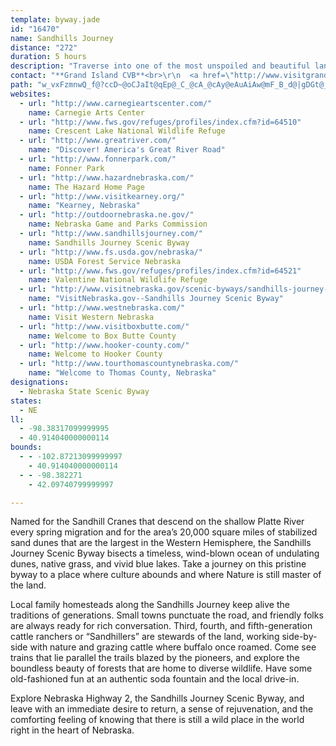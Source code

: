 ```yaml
---
template: byway.jade
id: "16470"
name: Sandhills Journey
distance: "272"
duration: 5 hours
description: "Traverse into one of the most unspoiled and beautiful landscapes found anywhere in America--where cattle, fence posts and windmills are the skyline. Lose yourself on the Sandhills Journey."
contact: "**Grand Island CVB**<br>\r\n  <a href=\"http://www.visitgrandisland.com\">Visit Grand Island</a><br>\r\n  1-800-658-3178 or 308-382-4400  "
path: "w_vxFzmnwQ_f@?ccD~@oCJaIt@qEp@_C_@cA_@cAy@eAuAiAw@mF_B_d@|gDGt@_ClPqC|T{@rFk[j`CqIrp@UzBYxHErHuAb|CDddAPxw@IpGK~B_AlIm@nCmCrIyaBlqDkClIaAfEmA`Iua@``DcDjUgG`g@_`@lvCcEj^wChZeAtHmB|KcA~GsFd]c@xC{@xJYnHEzId@f{BRx]Nlk@NvyDsAdsCnAhlG\\|zDD`mIP`g@FdoAS~gCUzHSdDeAfIiA`GgmAlqE}AtGeAxH_@tFIdH\\rqECzISfEu@rGg@jCiAxE_DtHaqAtnC_ErJwAtDus@l{BkJdYcRfl@sDrKyAfDkFbKmd@j{@aO`Xyu@twAcHdOof@bhA_EbIoFfIk]da@wFlH_RjWqKjNaKzKcXfW_Zn]sE`EiBdAaBx@eEnAgl@lLeWlEg`@lH_QjDgU`FgExAyFbDiA|@gExDcCxCoC`EsB~Ds@hBgZtx@qbB`yEuIzTaKhTmGhLkLtR{LhT{]fq@oCzEe^lk@aE`I_BzDmhAfyCwj@xzAeFxNaBrDsAfCyB~C_LbLiZhY{bBb`BwGbGcC~CcCjEiAfCiBfGyAvIc@vIC|EfAzWfIzfBHvJMnE]rE[tB_ApFiXthAw@jD}BnNkAzFmDzNmBzGuBfGyPxa@cd@doA}ElLsDtGcExGubCtyDiE`GwXn[yBfDcAbBmBjEuB`HmE`TmAzEq@rByBdF}AbCqBjCeCdCiAz@_E|BoWjL}WfLcQdI{PnHoCl@}BPgM?uHLyB`@cEjB}ArAiBvB}aA|mA{GlJaDdG{CtHaX|y@kHtTch@x`BqBfH_BdI{@fGkNpoAsA~JmBzJcA~DiDhKaDfHmCdFoxAbzBgPdW{CfGqAdDsAnDkB`GaCxKaGr_@mD|ZcAxGyCbQ}FnXqXrbBgKto@cBnIcVhaAcFtRkAfFy@lEyJzo@eJbo@wKrs@yC|LkE`NsDlJmFhL}BlEmKtPuDfFaD`EaDrDmPfPoRvQuxAbwAsDrEcBpCsCzFyAxDk@lBuBlJy@zFg@`HQ`HAvt@IfPHv\\E`O?rj@IpFI`^?dcBEhGQpCq@nEu@pCoBnEcBxBwBfBmAr@eDhA}ATkHJqc@YaBF_Dj@yB~@cCjBgC`DoA~BaJpS_Qh\\uOdYaKhSi_@bs@_BfDiCxHe_At{CiClHuFfLeEnGsDlE}B`CaFfEuzBbbB}D~CacB|dBcEzC}BfAaDbAsCd@uEZsxAeAwG?cEJqE`@_Fv@eHrBm_@hNwDdB}DxBo|CzvBym@fb@apDpeCqExDw[p[aaAvaAqg@lg@aLtKe[h[cClCyEtGiRvYcKbQcEtGeJxMaFfIoA`BicAbzA}GzIk}HdgIuCzCcElF}k@||@sBdDyCtFaDzH_v@hrByClGwBjDcDfEyBzBmD|CkHfEcFlBaq@pTgHjDeHrEoCdCsCzCsErFwx@ldAai@br@uDpFaBxCkAtC}AdF_Qzn@gL~`@aIvYs@bDe@pD}Cj[yAzLuBtLaAxDoAlEmYb|@qBlFiChE}ArB{JjKiInJ}BlDu@zAsAlDsAjEq@nDmA~IcOnvAaCjSqC`TcBbKYxAcBrGoB~EqBrDau@xoAgFtImFzFyCrBuExB_Bf@cGx@}lAJggBm@q^QsKS{RkAin@{EwD?iBRkCr@uBrAoB~AaAlAkHxK}AzD}ArHuQjfA}AfIsBzHaFfNaaBdcE{BlGmAlEiBzI{I~f@o@rEyEhr@wAnLcC`MkRv}@kBtHkAzDsDpJsE`Jaz@npA}Ub_@uNjTmJ`OgErHiBlEgFjNmk@n_B}C|HuHrSoCnIsAxEoChOwB|RiEn]s@nDu@jCsAhDcErIcAxCy@rDi@rEOzBC`DBrk@YjHo@`Ki@hMoAfh@iCv`Am@hKs@rHy@hG_Qh}@{AdGgEzLqEhJcKtOoFlK_BtDyBxGyBnIcAzEqF~]{RrsAo@jGc@hHY~H{CzmAWhGYfE_AlIcFd]iBjKqEhSgKl]uLp_@aH|SwJh[cq@duB}[hdA{ArEgDnIwDlHoR|Zun@pbAyU~_@{j@v|@iFhKgC`HyChKiAjFwCnR{NpcAmAnL[hGSxJ?zEn@lw@EdKYfEa@nDya@`qC_@tD]`G[pHG|Fr@v`@lBny@~@xh@d@hJl@lHtFfc@v@fK\\lKRfBt@r}@^v}@Zf{AA|\\OhBm@~Dq@zCuArEeA~Ee@jCUzCMlEo@fe@DlJXfFd@xDbRrhAn@tEl@`G^xFXlHT|\\@vVg@nMiAtMs@lEmBfJuAlFe^jlAyT~s@sPxk@}Jd\\qApEsA`GQlAi@tFUxE@zIlBpc@|D|qAH~CBnGMdGi@fI_AlHyAlH}BfI}@bCeB~DaInNq~@z}A}A|C_CvFwBfGgMdc@yB|GgAfE_K|\\yJb]}Jr`@sBfHgDnMcEnPy@xDyAzJcAzKUxDOtKClj@I~Ee@hHw@jFq@bDo@xBmBrFiv@dkBsPfb@iAdE_ArFo@fIMzDqAnrCCxJ\\ltCaAzq@uAnoAi@nQUzEaIjoAy@tNe@hGuLpnBi@fHsAhKwi@fmD}@|HQbC_@zHO|EC|DHjK^rc@b@bVt@~RjBz[j@pNFnMBjt@NvMv@tMhSxjCbDde@V`MFzq@ZhJlBzURtH?`D]lJqJ~iAUfGDzKfFp_APhJK~H_@hGu@lH}@|Lu@dHsBjW}D~b@mSnbCY`GIhEGbGDtDTrHp@zMzOnaDjJ`oBd@rGjApKl@~Db@~BhBlHrEvOx@`Dx@~Dr@jF`A|MBbKU~LuK|bEGtKFzFf@lHf@xErAbIdBvGtEjN`AjDbAlFbAtJH~JcAzd@HlIb@hGT~AdAlHpClKpIpTtA~DfAtDxA~H^fETfE?rJExB_@zFuWbuBuBhRe@fNC|LXxHnA`T`E~x@hP`}C`MffBDdCEjCc@fEoAfGi@`B}GlPm@fBqJ|ZiCfLc@zAmDdJ_ApDmApFkB`My@bIg@jKG`KdBbvA\\vIZjEhAtJ|A`J~Q`{@tLhk@jBzMv@zKXnK?~GOhJYjFy@vJiPn~AaN|tAm@rLU|TIxCe@fF}AfJ_AfIo@fJ{M|yCYrN?|NJpNrAj]NzLlAxtAJxa@NtKh@rMNbBd@bDlAxDl@tAjBfClCxBt]hQnP`J`BpApBxB~AlClCzH\\dCZhCNbCBrDEzBkK`sAeK`hAYlF?dENtDl@jE~@`EbBfEhArBbElExPnMhBjBbDxEh@nAxAxE~@rFX~CD~D[hH]rCcDtOsC`P]fFA~BbErwAn@`N\\pDbBnIx@fCxAvDxQp[~AfDtA`Eh@pB~Ljs@vYxeBbA|Gx@nHn@nKj@zU\\vHx@dJxAbLfHlc@vDzTtA~Jh@tFTfFHxE?ziANxEl@xG~@tFd@pBx@`C~LdXrElLrBbHtAlGvAdIfHvk@bDlNzN~d@bClI|@~DdApGl@`HTlG@xGKxEUfEm@fFkPvjA_AzI]zHKhXc@bI_AxHyAhHaEnOg@fDs@~GmAtSy@nJeAhQqE`n@qMloBc@hOUzPGnQO|LuAzwB]tWq@zL}Gpp@oHnq@qGfn@]jFc@fKiAf`@S~Du@hIcAfHsA~G{Lte@_AdGo@nGWpEo@p]oCxeBi@tR_B`e@o@v_@YtFgAxMkAzHuIl`@gHrc@i@pDS`DwGjgFKjKBnFN~EnA~WzGhtAdAzR~@xJjJjn@~@lIPxC?zJwA~ZIlF@|EVtLvHvvB~@lKr@lFr@dEtEjSxKjc@nAhIb@~EJ`D?rEoAnl@sCpiA_@rFy@lGyAhHcApDyBzFkJvScCzGoA~E}@dFk@tEm@~IiEf_AmAtJ_AdF{AzF}Vtt@sLd^iAdEcCzK{L||@e@hICjEBd{@Y`MYbE_BrPsNzpAe@rFUrECnFTzG|BhWTpEB`GU`Ii@|Es@dEob@~kBs@zDe@jE]bFgGh`BeAnMmG`r@i@zHAxJPbErAlNh@zHD~GObGm@lGu@xEgKx`@iClLmAhIaMvjAcBbLyB`K}B~ImEvLmUll@}JnV}AtEsAdEyA`HmB`NsAdNQfEiAfbBO`b@LfIj@lLlD`a@D|CElASfCcA`F}EnPcB~DyE|IiAbCcBfEmAzDoBlJcAfI[rFItCAxHZzJhUfxCt@nJvA`Mx@zFrR~dA~@rEx@fDhBrEtLzSnArCrAtDrAjFhApH^jHDzH^by@CzFOjH]vG}@lJiKhz@{BbWm@|Jo@fSUpUOvcAWnKe@tH_AjI}BxPq\\bcCi@jF}B|W{OfoBOfDI~FBhAJpCb@zE~@~Fb@zDbFb[x@zHLlD@lDOv[YfNuAf_@_@rOgAjy@IdDWtE]xCiA`G_BzFwDrKo@dCYfA_AxFgLptAg@lJOdFYfm@}@fjC?tNXlL|CrkBrBlgAAfDS`Ke@fHW~CsAhKiWhuAeAvGw@bGoGb}@sN`tBoCrXgC~PeMdv@kAzI}@jIiAhMi@nIqG|cAa@bFaArH{AxIsB`Isi@b~AgBvHo@~EYxEKbNlJ`fR\\pu@CrDS|E_AzGiBrGyAnDsA~BiAxAwMvMkCxCuAdCsA~C}AbGk@~FIrC?~Cx@bwA"
websites: 
  - url: "http://www.carnegieartscenter.com/"
    name: Carnegie Arts Center
  - url: "http://www.fws.gov/refuges/profiles/index.cfm?id=64510"
    name: Crescent Lake National Wildlife Refuge
  - url: "http://www.greatriver.com/"
    name: "Discover! America's Great River Road"
  - url: "http://www.fonnerpark.com/"
    name: Fonner Park
  - url: "http://www.hazardnebraska.com/"
    name: The Hazard Home Page
  - url: "http://www.visitkearney.org/"
    name: "Kearney, Nebraska"
  - url: "http://outdoornebraska.ne.gov/"
    name: Nebraska Game and Parks Commission
  - url: "http://www.sandhillsjourney.com/"
    name: Sandhills Journey Scenic Byway
  - url: "http://www.fs.usda.gov/nebraska/"
    name: USDA Forest Service Nebraska
  - url: "http://www.fws.gov/refuges/profiles/index.cfm?id=64521"
    name: Valentine National Wildlife Refuge
  - url: "http://www.visitnebraska.gov/scenic-byways/sandhills-journey-scenic-byway"
    name: "VisitNebraska.gov--Sandhills Journey Scenic Byway"
  - url: "http://www.westnebraska.com/"
    name: Visit Western Nebraska
  - url: "http://www.visitboxbutte.com/"
    name: Welcome to Box Butte County
  - url: "http://www.hooker-county.com/"
    name: Welcome to Hooker County
  - url: "http://www.tourthomascountynebraska.com/"
    name: "Welcome to Thomas County, Nebraska"
designations: 
  - Nebraska State Scenic Byway
states: 
  - NE
ll: 
  - -98.38317099999995
  - 40.914040000000114
bounds: 
  - - -102.87213099999997
    - 40.914040000000114
  - - -98.382271
    - 42.09740799999997

---
```


Named for the Sandhill Cranes that descend on the shallow Platte River every spring migration and for the area’s 20,000 square miles of stabilized sand dunes that are the largest in the Western Hemisphere, the Sandhills Journey Scenic Byway bisects a timeless, wind-blown ocean of undulating dunes, native grass, and vivid blue lakes. Take a journey on this pristine byway to a place where culture abounds and where Nature is still master of the land. 

Local family homesteads along the Sandhills Journey keep alive the traditions of generations. Small towns punctuate the road, and friendly folks are always ready for rich conversation. Third, fourth, and fifth-generation cattle ranchers or “Sandhillers” are stewards of the land, working side-by-side with nature and grazing cattle where buffalo once roamed. Come see trains that lie parallel the trails blazed by the pioneers, and explore the boundless beauty of forests that are home to diverse wildlife. Have some old-fashioned fun at an authentic soda fountain and the local drive-in.

Explore Nebraska Highway 2, the Sandhills Journey Scenic Byway, and leave with an immediate desire to return, a sense of rejuvenation, and the comforting feeling of knowing that there is still a wild place in the world right in the heart of Nebraska.